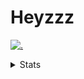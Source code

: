 # Heyzzz  

[![.](https://skillicons.dev/icons?i=js,java)](https://skillicons.dev)  

<details>
<summary>Stats</summary
<!--START_SECTION:waka-->

```txt
JavaScript     5 hrs 8 mins    █████████████████████▓░░░   86.32 %
ActionScript   11 mins         ▓░░░░░░░░░░░░░░░░░░░░░░░░   03.27 %
EJS            10 mins         ▓░░░░░░░░░░░░░░░░░░░░░░░░   02.84 %
CSS            9 mins          ▓░░░░░░░░░░░░░░░░░░░░░░░░   02.61 %
TypeScript     7 mins          ▓░░░░░░░░░░░░░░░░░░░░░░░░   02.22 %
```

<!--END_SECTION:waka-->
</details>
